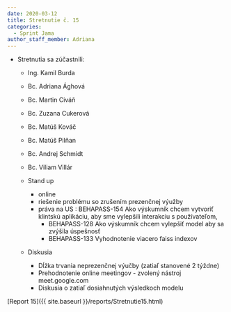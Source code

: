 ```yaml
---
date: 2020-03-12
title: Stretnutie č. 15
categories:
  - Sprint Jama
author_staff_member: Adriana
---
```

- Stretnutia sa zúčastnili:
    - Ing. Kamil Burda
    - Bc. Adriana Ághová
    - Bc. Martin Civáň
    - Bc. Zuzana Cukerová
    - Bc. Matúš Kováč
    - Bc. Matúš Pilňan
    - Bc. Andrej Schmidt
    - Bc. Viliam Villár
    
    - Stand up
        - online
        - riešenie problému so zrušením prezenčnej výužby
        - práva na US : BEHAPASS-154 Ako výskumník chcem vytvoriť klintskú aplikáciu, aby sme vylepšili interakciu s používateľom,
            - BEHAPASS-128 Ako výskumník chcem vylepšiť model aby sa zvýšila úspešnosť
            - BEHAPASS-133 Vyhodnotenie viacero faiss indexov
            
     - Diskusia 
        - Dĺžka trvania neprezenčnej výučby (zatiaľ stanovené 2 týždne)
        - Prehodnotenie online meetingov - zvolený nástroj meet.google.com
        - Diskusia o zatiaľ dosiahnutých výsledkoch modelu
        
[Report 15]({{ site.baseurl }}/reports/Stretnutie15.html)

